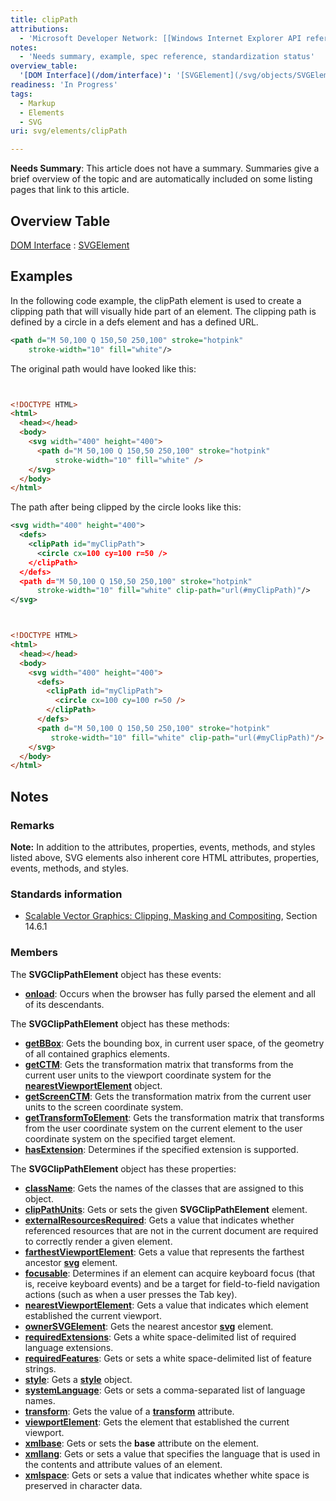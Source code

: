 ```yaml
---
title: clipPath
attributions:
  - 'Microsoft Developer Network: [[Windows Internet Explorer API reference](http://msdn.microsoft.com/en-us/library/ie/hh828809%28v=vs.85%29.aspx) Article]'
notes:
  - 'Needs summary, example, spec reference, standardization status'
overview_table:
  '[DOM Interface](/dom/interface)': '[SVGElement](/svg/objects/SVGElement)'
readiness: 'In Progress'
tags:
  - Markup
  - Elements
  - SVG
uri: svg/elements/clipPath

---
```

**Needs Summary**: This article does not have a summary. Summaries give a brief overview of the topic and are automatically included on some listing pages that link to this article.

## <span>Overview Table</span>

[DOM Interface](/dom/interface)
:   [SVGElement](/svg/objects/SVGElement)

## <span>Examples</span>

In the following code example, the clipPath element is used to create a clipping path that will visually hide part of an element. The clipping path is defined by a circle in a defs element and has a defined URL.

``` xml
<path d="M 50,100 Q 150,50 250,100" stroke="hotpink"
    stroke-width="10" fill="white"/>
```

 The original path would have looked like this:

``` html


<!DOCTYPE HTML>
<html>
  <head></head>
  <body>
    <svg width="400" height="400">
      <path d="M 50,100 Q 150,50 250,100" stroke="hotpink"
          stroke-width="10" fill="white" />
    </svg>
  </body>
</html>
```

</pre>

The path after being clipped by the circle looks like this:

``` xml
<svg width="400" height="400">
  <defs>
    <clipPath id="myClipPath">
      <circle cx=100 cy=100 r=50 />
    </clipPath>
  </defs>
  <path d="M 50,100 Q 150,50 250,100" stroke="hotpink"
      stroke-width="10" fill="white" clip-path="url(#myClipPath)"/>
</svg>
```

``` html


<!DOCTYPE HTML>
<html>
  <head></head>
  <body>
    <svg width="400" height="400">
      <defs>
        <clipPath id="myClipPath">
          <circle cx=100 cy=100 r=50 />
        </clipPath>
      </defs>
      <path d="M 50,100 Q 150,50 250,100" stroke="hotpink"
         stroke-width="10" fill="white" clip-path="url(#myClipPath)"/>
    </svg>
  </body>
</html>
```

</pre>

## <span>Notes</span>

### <span>Remarks</span>

**Note:** In addition to the attributes, properties, events, methods, and styles listed above, SVG elements also inherent core HTML attributes, properties, events, methods, and styles.

### <span>Standards information</span>

-   [Scalable Vector Graphics: Clipping, Masking and Compositing](http://go.microsoft.com/fwlink/p/?linkid=199810), Section 14.6.1

### <span>Members</span>

The **SVGClipPathElement** object has these events:

-   [**onload**](/svg/events/load): Occurs when the browser has fully parsed the element and all of its descendants.

The **SVGClipPathElement** object has these methods:

-   [**getBBox**](/svg/methods/getBBox): Gets the bounding box, in current user space, of the geometry of all contained graphics elements.
-   [**getCTM**](/svg/methods/getCTM): Gets the transformation matrix that transforms from the current user units to the viewport coordinate system for the [**nearestViewportElement**](/svg/properties/nearestViewportElement) object.
-   [**getScreenCTM**](/svg/methods/getScreenCTM): Gets the transformation matrix from the current user units to the screen coordinate system.
-   [**getTransformToElement**](/svg/methods/getTransformToElement): Gets the transformation matrix that transforms from the user coordinate system on the current element to the user coordinate system on the specified target element.
-   [**hasExtension**](/svg/methods/hasExtension): Determines if the specified extension is supported.

The **SVGClipPathElement** object has these properties:

-   [**className**](/svg/properties/className): Gets the names of the classes that are assigned to this object.
-   [**clipPathUnits**](/svg/properties/clipPathUnits): Gets or sets the given **SVGClipPathElement** element.
-   [**externalResourcesRequired**](/svg/properties/externalResourcesRequired): Gets a value that indicates whether referenced resources that are not in the current document are required to correctly render a given element.
-   [**farthestViewportElement**](/svg/properties/farthestViewportElement): Gets a value that represents the farthest ancestor [**svg**](/svg/elements/svg) element.
-   [**focusable**](/svg/properties/focusable): Determines if an element can acquire keyboard focus (that is, receive keyboard events) and be a target for field-to-field navigation actions (such as when a user presses the Tab key).
-   [**nearestViewportElement**](/svg/properties/nearestViewportElement): Gets a value that indicates which element established the current viewport.
-   [**ownerSVGElement**](/svg/properties/ownerSVGElement): Gets the nearest ancestor [**svg**](/svg/objects/SVGElement) element.
-   [**requiredExtensions**](/svg/properties/requiredExtensions): Gets a white space-delimited list of required language extensions.
-   [**requiredFeatures**](/svg/properties/requiredFeatures): Gets or sets a white space-delimited list of feature strings.
-   [**style**](/svg/properties/style): Gets a [**style**](/css/cssom/style) object.
-   [**systemLanguage**](/svg/properties/systemLanguage): Gets or sets a comma-separated list of language names.
-   [**transform**](/svg/properties/transform): Gets the value of a [**transform**](/svg/properties/transform) attribute.
-   [**viewportElement**](/svg/properties/viewportElement): Gets the element that established the current viewport.
-   [**xmlbase**](/svg/properties/xmlbase): Gets or sets the **base** attribute on the element.
-   [**xmllang**](/svg/properties/xmllang): Gets or sets a value that specifies the language that is used in the contents and attribute values of an element.
-   [**xmlspace**](/svg/properties/xmlspace): Gets or sets a value that indicates whether white space is preserved in character data.
